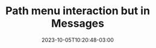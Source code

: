 ---
title: "Path menu interaction but in Messages"
date: 2023-10-05T10:20:48-03:00
draft: false
type: "post"
layout: "single"
tags: ['App']
source: "X"
source_link: "https://twitter.com/Betraydan/status/1707362179677139420"
media: "/uploads/twitter.com_1696511889181.mp4"
media_type: "video"
---